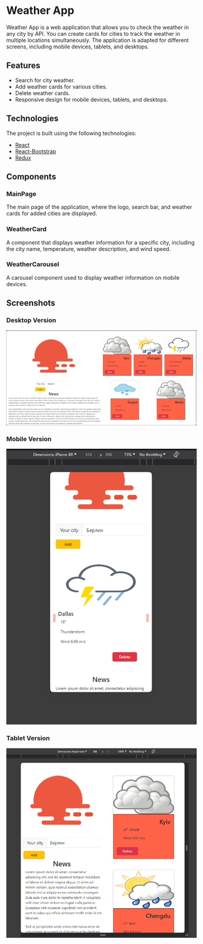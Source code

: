# Weather App

Weather App is a web application that allows you to check the weather in any city by API. You can create cards for cities to track the weather in multiple locations simultaneously. The application is adapted for different screens, including mobile devices, tablets, and desktops.

## Features

- Search for city weather.
- Add weather cards for various cities.
- Delete weather cards.
- Responsive design for mobile devices, tablets, and desktops.

## Technologies

The project is built using the following technologies:

- [React](https://reactjs.org/)
- [React-Bootstrap](https://react-bootstrap.github.io/)
- [Redux](https://redux.js.org)

## Components

### MainPage

The main page of the application, where the logo, search bar, and weather cards for added cities are displayed.

### WeatherCard

A component that displays weather information for a specific city, including the city name, temperature, weather description, and wind speed.

### WeatherCarousel

A carousel component used to display weather information on mobile devices.

## Screenshots

### Desktop Version
![Desktop Version](src/assets/desktop_screenshot.PNG)

### Mobile Version
![Mobile Version](src/assets/mobile_screenshot.PNG)

### Tablet Version
![Tablet Version](src/assets/tablet_screenshot.PNG)
